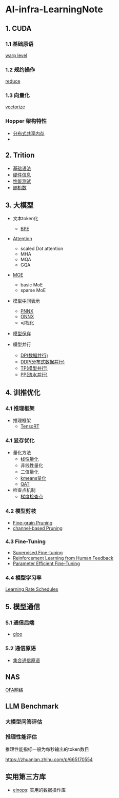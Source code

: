 # AI-infra-LearningNote
## 1. CUDA

### 1.1 基础原语

[warp level](./cuda/primitives/warp/README.md)


### 1.2 规约操作

[reduce](./cuda/reduce/README.md)


### 1.3 向量化

[vectorize](./cuda/vectorize/)

### Hopper 架构特性

- [分布式共享内存](./cuda/hopper/DistributedSM/README.md)
- 

## 2. Trition

- [基础语法](./Triton/basic/README.md)
- [硬件信息](./Triton/hardware/README.md)
- [性能测试]()
- [随机数](./Triton/random/README.md)

## 3. 大模型
- 文本token化
    - [BPE](./tokenizer/BPE/README.md)

- [Attention](./LLMArch/Attention/README.md)
    - scaled Dot attention
    - MHA
    - MQA
    - GQA
- [MOE](./LLMArch/MoE/README.md)
    - basic MoE
    - sparse MoE

- [模型中间表示](./IR/README.md)
    - [PNNX](./IR/PNNX/README.md)
    - [ONNX](./IR/ONNX/README.md)
    - 可视化

- [模型保存](./model/save_load/README.md)

- 模型并行
    - [DP(数据并行)](./parallel/DP/README.md)
    - [DDP(分布式数据并行)](./parallel/DDP/README.md)
    - [TP(模型并行)](./parallel/TP/README.md)
    - [PP(流水并行)](./parallel/PP/README.md)
## 4. 训推优化

### 4.1 推理框架

- 推理框架
    - [TensoRT](./interferce/TensorRT/README.md)
    
### 4.1 显存优化

- 量化方法
    - [线性量化](./quant/linearQuant/README.md)
    - 非线性量化
    - 二值量化
    - [kmeans量化](./quant/kmeans/README.md)
    - [QAT](./quant/QAT/README.md)
- 检查点机制
    - [梯度检查点](./train/LowMem/checkpoint/README.md)
    
### 4.2 模型剪枝

- [Fine-grain Pruning](./inference/prune/fine-grain/README.md)
- [channel-based Pruning](./inference/prune/channel-based/README.md)


### 4.3 Fine-Tuning

- [Supervised Fine-tuning](./train/Fine-tuning/SFT/README.md)
- [Reinforcement Learning from Human Feedback](./train/Fine-tuning/RLHF/README.md)
- [Parameter Efficient Fine-Tuning](./train/Fine-tuning/DPO/README.md)

### 4.4 模型学习率

[Learning Rate Schedules](./model/learningRT/README.md)

## 5. 模型通信

### 5.1 通信后端

- [gloo](./comm/backend/gloo/README.md)


### 5.2 通信原语

- [集合通信原语](./comm/collectivate/README.md)

## NAS

[OFA网络](./NAS/README.md)

## LLM Benchmark

### 大模型问答评估

### 推理性能评估

推理性能指标一般为每秒输出的token数目

https://zhuanlan.zhihu.com/p/665170554


## 实用第三方库

- [einops](./third_party/einops/README.md): 实用的数据操作库
